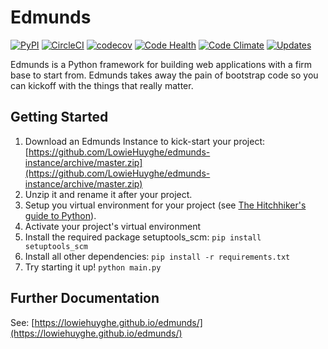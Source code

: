 # Edmunds

[![PyPI](https://img.shields.io/pypi/v/edmunds-framework.svg)](https://pypi.python.org/pypi/edmunds-framework)
[![CircleCI](https://img.shields.io/circleci/project/github/LowieHuyghe/edmunds.svg)](https://circleci.com/gh/LowieHuyghe/edmunds)
[![codecov](https://codecov.io/gh/LowieHuyghe/edmunds/branch/master/graph/badge.svg)](https://codecov.io/gh/LowieHuyghe/edmunds)
[![Code Health](https://landscape.io/github/LowieHuyghe/edmunds/master/landscape.svg?style=flat)](https://landscape.io/github/LowieHuyghe/edmunds/master)
[![Code Climate](https://codeclimate.com/github/LowieHuyghe/edmunds/badges/gpa.svg)](https://codeclimate.com/github/LowieHuyghe/edmunds)
[![Updates](https://pyup.io/repos/github/LowieHuyghe/edmunds/shield.svg)](https://pyup.io/repos/github/LowieHuyghe/edmunds/)

Edmunds is a Python framework for building web applications
with a firm base to start from. Edmunds takes away the pain of
bootstrap code so you can kickoff with the things that really
matter.


## Getting Started

1. Download an Edmunds Instance to kick-start your project: [https://github.com/LowieHuyghe/edmunds-instance/archive/master.zip](https://github.com/LowieHuyghe/edmunds-instance/archive/master.zip)
2. Unzip it and rename it after your project.
3. Setup you virtual environment for your project
(see [The Hitchhiker's guide to Python](http://docs.python-guide.org/en/latest/dev/virtualenvs/)).
4. Activate your project's virtual environment
5. Install the required package setuptools_scm: `pip install setuptools_scm`
5. Install all other dependencies: `pip install -r requirements.txt`
6. Try starting it up! `python main.py`


## Further Documentation

See: [https://lowiehuyghe.github.io/edmunds/](https://lowiehuyghe.github.io/edmunds/)

